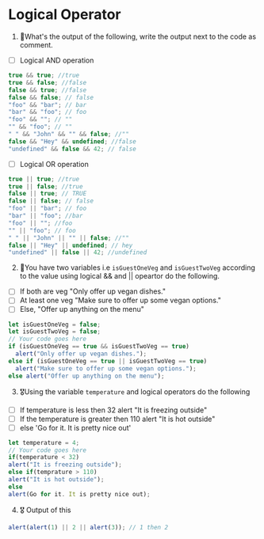# Logical Operator

1. 🥇What's the output of the following, write the output next to the code as comment.

- [ ] Logical AND operation

```js
true && true; //true
true && false; //false
false && true; //false
false && false; // false
"foo" && "bar"; // bar
"bar" && "foo"; // foo
"foo" && ""; // ""
"" && "foo"; // ""
" " && "John" && "" && false; //""
false && "Hey" && undefined; //false
"undefined" && false && 42; // false
```

- [ ] Logical OR operation

```js
true || true; //true
true || false; //true
false || true; // TRUE
false || false; // false
"foo" || "bar"; // foo
"bar" || "foo"; //bar
"foo" || ""; //foo
"" || "foo"; // foo
" " || "John" || "" || false; //""
false || "Hey" || undefined; // hey
"undefined" || false || 42; //undefined
```

2. 🥈You have two variables i.e `isGuestOneVeg` and `isGuestTwoVeg` according to the value using logical && and || opeartor do the following.

- [ ] If both are veg "Only offer up vegan dishes."
- [ ] At least one veg "Make sure to offer up some vegan options."
- [ ] Else, "Offer up anything on the menu"

```js
let isGuestOneVeg = false;
let isGuestTwoVeg = false;
// Your code goes here
if (isGuestOneVeg == true && isGuestTwoVeg == true)
  alert("Only offer up vegan dishes.");
else if (isGuestOneVeg == true || isGuestTwoVeg == true)
  alert("Make sure to offer up some vegan options.");
else alert("Offer up anything on the menu");
```

3. 🎖Using the variable `temperature` and logical operators do the following

- [ ] If temperature is less then 32 alert "It is freezing outside"
- [ ] If the temperature is greater then 110 alert "It is hot outside"
- [ ] else 'Go for it. It is pretty nice out'

```js
let temperature = 4;
// Your code goes here
if(temperature < 32)
alert("It is freezing outside");
else if(temprature > 110)
alert("It is hot outside");
else
alert(Go for it. It is pretty nice out);
```

4. 🎖 Output of this

```js
alert(alert(1) || 2 || alert(3)); // 1 then 2
```
